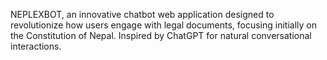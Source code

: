 NEPLEXBOT, an innovative chatbot web application designed to revolutionize how users engage with legal documents, focusing initially on the Constitution of Nepal.  
 Inspired by ChatGPT for natural conversational interactions.
